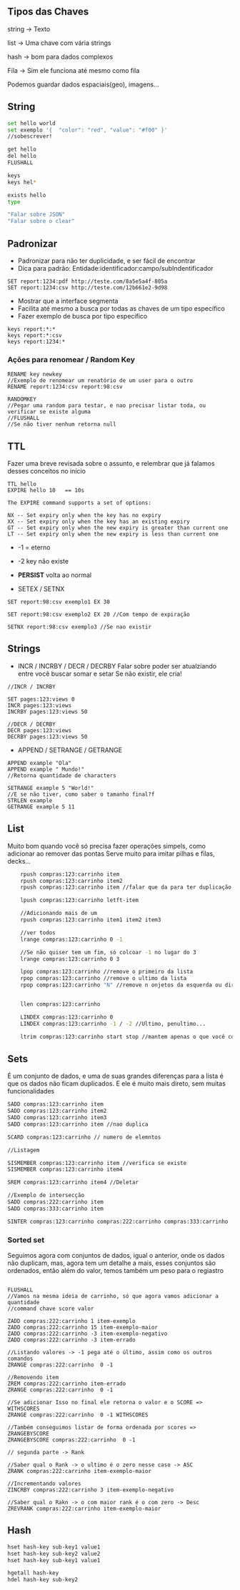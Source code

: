 ## Tipos das Chaves

string -> Texto

list -> Uma chave com vária strings

hash -> bom para dados complexos

Fila -> Sim ele funciona até mesmo como fila

Podemos guardar dados espaciais(geo), imagens...

## String

```bash
set hello world
set exemplo '{ 	"color": "red", "value": "#f00" }'
//sobescrever!

get hello
del hello
FLUSHALL

keys
keys hel*

exists hello
type

"Falar sobre JSON"
"Falar sobre o clear"

```

## Padronizar

- Padronizar para não ter duplicidade, e ser fácil de encontrar
- Dica para padrão: Entidade:identificador:campo/subIndentificador

```
SET report:1234:pdf http://teste.com/8a5e5a4f-805a
SET report:1234:csv http://teste.com/12b661e2-9d98
```

- Mostrar que a interface segmenta
- Facilita até mesmo a busca por todas as chaves de um tipo específico
- Fazer exemplo de busca por tipo específico

```
keys report:*:*
keys report:*:csv
keys report:1234:*
```

### Ações para renomear / Random Key

```
RENAME key newkey
//Exemplo de renomear um renatório de um user para o outro
RENAME report:1234:csv report:98:csv

RANDOMKEY
//Pegar uma random para testar, e nao precisar listar toda, ou verificar se existe alguma
//FLUSHALL
//Se não tiver nenhum retorna null

```

## TTL

Fazer uma breve revisada sobre o assunto, e relembrar que já falamos desses conceitos no início

```
TTL hello
EXPIRE hello 10   == 10s

The EXPIRE command supports a set of options:

NX -- Set expiry only when the key has no expiry
XX -- Set expiry only when the key has an existing expiry
GT -- Set expiry only when the new expiry is greater than current one
LT -- Set expiry only when the new expiry is less than current one

```

- -1 = eterno
- -2 key não existe
- **PERSIST** volta ao normal

- SETEX / SETNX

```
SET report:98:csv exemplo1 EX 30

SET report:98:csv exemplo2 EX 20 //Com tempo de expiração

SETNX report:98:csv exemplo3 //Se nao existir
```

## Strings

- INCR / INCRBY / DECR / DECRBY
  Falar sobre poder ser atualziando entre você buscar somar e setar
  Se não existir, ele cria!

```
//INCR / INCRBY

SET pages:123:views 0
INCR pages:123:views
INCRBY pages:123:views 50

//DECR / DECRBY
DECR pages:123:views
DECRBY pages:123:views 50

```

- APPEND / SETRANGE / GETRANGE

```
APPEND example "Ola"
APPEND example " Mundo!"
//Retorna quantidade de characters

SETRANGE example 5 "World!"
//E se não tiver, como saber o tamanho final?f
STRLEN example
GETRANGE example 5 11

```

## List

Muito bom quando você só precisa fazer operações simpels, como adicionar ao remover das pontas
Serve muito para imitar pilhas e filas, decks...

```bash
	rpush compras:123:carrinho item
	rpush compras:123:carrinho item2
	rpush compras:123:carrinho item //falar que da para ter duplicação

	lpush compras:123:carrinho letft-item

	//Adicionando mais de um
	rpush compras:123:carrinho item1 item2 item3

	//ver todos
	lrange compras:123:carrinho 0 -1

	//Se não quiser tem um fim, só colcoar -1 no lugar do 3
	lrange compras:123:carrinho 0 3

	lpop compras:123:carrinho //remove o primeiro da lista
	rpop compras:123:carrinho //remove o ultimo da lista
	rpop compras:123:carrinho "N" //remove n onjetos da esquerda ou direita


	llen compras:123:carrinho

	LINDEX compras:123:carrinho 0
	LINDEX compras:123:carrinho -1 / -2 //Ultimo, penultimo...

	ltrim compras:123:carrinho start stop //mantem apenas o que você colocar na lista o -1 serve aqui também
```

## Sets

É um conjunto de dados, e uma de suas grandes diferenças para a lista é que os dados não ficam duplicados.
E ele é muito mais direto, sem muitas funcionalidades

```bash
SADD compras:123:carrinho item
SADD compras:123:carrinho item2
SADD compras:123:carrinho item3
SADD compras:123:carrinho item //nao duplica

SCARD compras:123:carrinho // numero de elemntos

//Listagem

SISMEMBER compras:123:carrinho item //verifica se existe
SISMEMBER compras:123:carrinho item4

SREM compras:123:carrinho item4 //Deletar

//Exemplo de intersecção
SADD compras:222:carrinho item
SADD compras:333:carrinho item

SINTER compras:123:carrinho compras:222:carrinho compras:333:carrinho

```

### Sorted set

Seguimos agora com conjuntos de dados, igual o anterior, onde os dados não duplicam, mas, agora tem um detalhe a mais, esses conjuntos são ordenados, então além do valor, temos também um peso para o regiastro

```bsh

FLUSHALL
//Vamos na mesma ideia de carrinho, só que agora vamos adicionar a quantidade
//command chave score valor

ZADD compras:222:carrinho 1 item-exemplo
ZADD compras:222:carrinho 15 item-exemplo-maior
ZADD compras:222:carrinho -3 item-exemplo-negativo
ZADD compras:222:carrinho -3 item-errado

//Listando valores -> -1 pega até o último, assim como os outros comandos
ZRANGE compras:222:carrinho  0 -1

//Removendo item
ZREM compras:222:carrinho item-errado
ZRANGE compras:222:carrinho  0 -1

//Se adicionar Isso no final ele retorna o valor e o SCORE => WITHSCORES
ZRANGE compras:222:carrinho  0 -1 WITHSCORES

//Também conseguimos listar de forma ordenada por scores => ZRANGEBYSCORE
ZRANGEBYSCORE compras:222:carrinho  0 -1

// segunda parte -> Rank

//Saber qual o Rank -> o ultimo é o zero nesse caso -> ASC
ZRANK compras:222:carrinho item-exemplo-maior

//Incrementando valores
ZINCRBY compras:222:carrinho 3 item-exemplo-negativo

//Saber qual o Rakn -> o com maior rank é o com zero -> Desc
ZREVRANK compras:222:carrinho item-exemplo-maior

```

## Hash

```bash
hset hash-key sub-key1 value1
hset hash-key sub-key2 value2
hset hash-key sub-key1 value1

hgetall hash-key
hdel hash-key sub-key2
```
